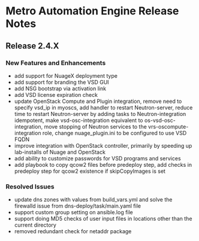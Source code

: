 # Metro Automation Engine Release Notes
## Release 2.4.X
### New Features and Enhancements
* add support for NuageX deployment type
* add support for branding the VSD GUI  
* add NSG bootstrap via activation link  
* add VSD license expiration check
* update OpenStack Compute and Plugin integration, remove need to specify vsd_ip in myoscs, add handler to restart Neutron-server, reduce time to restart Neutron-server by adding tasks to Neutron-integration idempotent, make vsd-osc-integration equivalent to os-vsd-osc-integration, move stopping of Neutron services to the vrs-oscompute-integration role, change nuage_plugin.ini to be configured to use VSD FQDN
* improve integration with OpenStack controller, primarily by speeding up lab-installs of Nuage and OpenStack
* add ability to customize passwords for VSD programs and services
* add playbook to copy qcow2 files before predeploy step, add checks in predeploy step for qcow2 existence if skipCopyImages is set
### Resolved Issues  
* update dns zones with values from build_vars.yml and solve the firewalld issue from dns-deploy/task/main.yaml file
* support custom group setting on ansible.log file  
* support doing MD5 checks of user input files in locations other than the current directory
* removed redundant check for netaddr package
